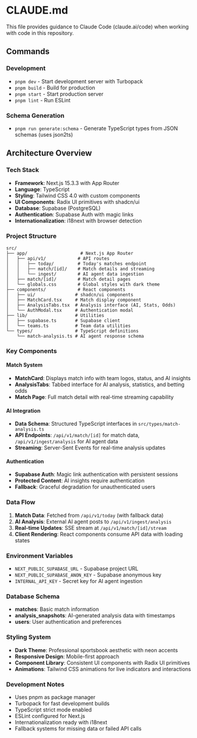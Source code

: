 # CLAUDE.md

This file provides guidance to Claude Code (claude.ai/code) when working with code in this repository.

## Commands

### Development
- `pnpm dev` - Start development server with Turbopack
- `pnpm build` - Build for production
- `pnpm start` - Start production server
- `pnpm lint` - Run ESLint

### Schema Generation
- `pnpm run generate:schema` - Generate TypeScript types from JSON schemas (uses json2ts)

## Architecture Overview

### Tech Stack
- **Framework**: Next.js 15.3.3 with App Router
- **Language**: TypeScript
- **Styling**: Tailwind CSS 4.0 with custom components
- **UI Components**: Radix UI primitives with shadcn/ui
- **Database**: Supabase (PostgreSQL)
- **Authentication**: Supabase Auth with magic links
- **Internationalization**: i18next with browser detection

### Project Structure
```
src/
├── app/                    # Next.js App Router
│   ├── api/v1/            # API routes
│   │   ├── today/         # Today's matches endpoint
│   │   ├── match/[id]/    # Match details and streaming
│   │   └── ingest/        # AI agent data ingestion
│   ├── match/[id]/        # Match detail pages
│   └── globals.css        # Global styles with dark theme
├── components/            # React components
│   ├── ui/               # shadcn/ui components
│   ├── MatchCard.tsx     # Match display component
│   ├── AnalysisTabs.tsx  # Analysis interface (AI, Stats, Odds)
│   └── AuthModal.tsx     # Authentication modal
├── lib/                  # Utilities
│   ├── supabase.ts       # Supabase client
│   └── teams.ts          # Team data utilities
└── types/                # TypeScript definitions
    └── match-analysis.ts # AI agent response schema
```

### Key Components

#### Match System
- **MatchCard**: Displays match info with team logos, status, and AI insights
- **AnalysisTabs**: Tabbed interface for AI analysis, statistics, and betting odds
- **Match Page**: Full match detail with real-time streaming capability

#### AI Integration
- **Data Schema**: Structured TypeScript interfaces in `src/types/match-analysis.ts`
- **API Endpoints**: `/api/v1/match/[id]` for match data, `/api/v1/ingest/analysis` for AI agent data
- **Streaming**: Server-Sent Events for real-time analysis updates

#### Authentication
- **Supabase Auth**: Magic link authentication with persistent sessions
- **Protected Content**: AI insights require authentication
- **Fallback**: Graceful degradation for unauthenticated users

### Data Flow
1. **Match Data**: Fetched from `/api/v1/today` (with fallback data)
2. **AI Analysis**: External AI agent posts to `/api/v1/ingest/analysis`
3. **Real-time Updates**: SSE stream at `/api/v1/match/[id]/stream`
4. **Client Rendering**: React components consume API data with loading states

### Environment Variables
- `NEXT_PUBLIC_SUPABASE_URL` - Supabase project URL
- `NEXT_PUBLIC_SUPABASE_ANON_KEY` - Supabase anonymous key
- `INTERNAL_API_KEY` - Secret key for AI agent ingestion

### Database Schema
- **matches**: Basic match information
- **analysis_snapshots**: AI-generated analysis data with timestamps
- **users**: User authentication and preferences

### Styling System
- **Dark Theme**: Professional sportsbook aesthetic with neon accents
- **Responsive Design**: Mobile-first approach
- **Component Library**: Consistent UI components with Radix UI primitives
- **Animations**: Tailwind CSS animations for live indicators and interactions

### Development Notes
- Uses pnpm as package manager
- Turbopack for fast development builds
- TypeScript strict mode enabled
- ESLint configured for Next.js
- Internationalization ready with i18next
- Fallback systems for missing data or failed API calls